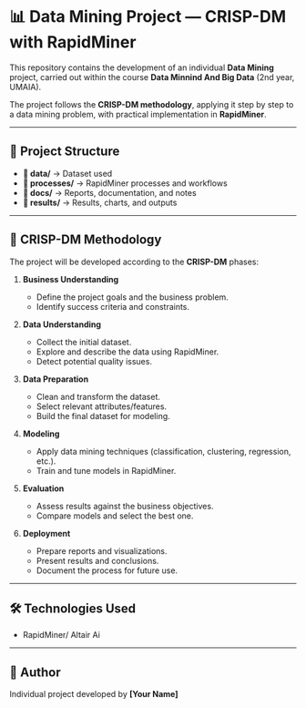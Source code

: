 # 📊 Data Mining Project — CRISP-DM with RapidMiner

This repository contains the development of an individual **Data Mining** project, carried out within the course **Data Minnind And Big Data** (2nd year, UMAIA).  

The project follows the **CRISP-DM methodology**, applying it step by step to a data mining problem, with practical implementation in **RapidMiner**.  

---

## 🚀 Project Structure
- **📂 data/** → Dataset used  
- **📂 processes/** → RapidMiner processes and workflows  
- **📂 docs/** → Reports, documentation, and notes  
- **📂 results/** → Results, charts, and outputs  

---

## 📌 CRISP-DM Methodology

The project will be developed according to the **CRISP-DM** phases:

1. **Business Understanding**  
   - Define the project goals and the business problem.  
   - Identify success criteria and constraints.  

2. **Data Understanding**  
   - Collect the initial dataset.  
   - Explore and describe the data using RapidMiner.  
   - Detect potential quality issues.  

3. **Data Preparation**  
   - Clean and transform the dataset.  
   - Select relevant attributes/features.  
   - Build the final dataset for modeling.  

4. **Modeling**  
   - Apply data mining techniques (classification, clustering, regression, etc.).  
   - Train and tune models in RapidMiner.  

5. **Evaluation**  
   - Assess results against the business objectives.  
   - Compare models and select the best one.  

6. **Deployment**  
   - Prepare reports and visualizations.  
   - Present results and conclusions.  
   - Document the process for future use.  

---

## 🛠️ Technologies Used
- RapidMiner/ Altair Ai


---

## 👤 Author
Individual project developed by **[Your Name]**  

